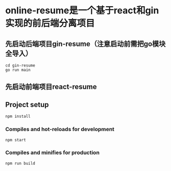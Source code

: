 # online-resume是一个基于react和gin实现的前后端分离项目

## 先启动后端项目gin-resume（注意启动前需把go模块全导入）

```
cd gin-resume
go run main
```

## 先启动前端项目react-resume

## Project setup
```
npm install
```

### Compiles and hot-reloads for development
```
npm start
```

### Compiles and minifies for production
```
npm run build
```
